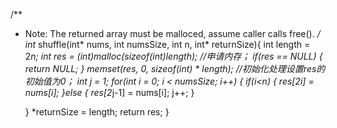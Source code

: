 /**
 * Note: The returned array must be malloced, assume caller calls free().
 */
int* shuffle(int* nums, int numsSize, int n, int* returnSize){
   int length = 2*n;
    int *res = (int*)malloc(sizeof(int)*length);        //申请内存；
    if(res == NULL) {
        return NULL;
    }
    memset(res, 0, sizeof(int) * length);           //初始化处理设置res的初始值为0；
    int j = 1;
    for(int i = 0; i < numsSize; i++) {
        if(i<n) {
            res[2*i] = nums[i]; 
        }else {
            res[2*j-1] =  nums[i];
            j++;
        }
       
    }
    *returnSize = length;
    return res;
}
